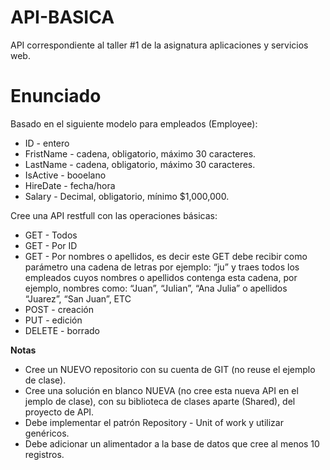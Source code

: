 
# API-BASICA 

API correspondiente al taller #1 de la asignatura aplicaciones y servicios web. 
# Enunciado
Basado en el siguiente modelo para empleados (Employee):  

-   ID - entero
-   FristName - cadena, obligatorio, máximo 30 caracteres.
-   LastName - cadena, obligatorio, máximo 30 caracteres.
-   IsActive - booelano
-   HireDate - fecha/hora
-   Salary - Decimal, obligatorio, mínimo $1,000,000.

  
  
Cree una API restfull con las operaciones básicas:  

-   GET - Todos
-   GET - Por ID
-   GET - Por nombres o apellidos, es decir este GET debe recibir como parámetro una cadena de letras por ejemplo: “ju” y traes todos los empleados cuyos nombres o apellidos contenga esta cadena, por ejemplo, nombres como: “Juan”, “Julian”, “Ana Julia” o apellidos “Juarez”, “San Juan”, ETC
-   POST - creación
-   PUT - edición
-   DELETE - borrado

**Notas**

-   Cree un NUEVO repositorio con su cuenta de GIT (no reuse el ejemplo de clase).
-   Cree una solución en blanco NUEVA (no cree esta nueva API en el jemplo de clase), con su biblioteca de clases aparte (Shared), del proyecto de API.
-   Debe implementar el patrón Repository - Unit of work y utilizar genéricos.
-   Debe adicionar un alimentador a la base de datos que cree al menos 10 registros.